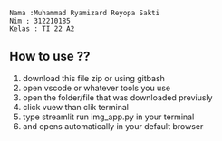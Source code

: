 ````
Nama :Muhammad Ryamizard Reyopa Sakti
Nim ; 312210185
Kelas : TI 22 A2
````
## How to use ??
1. download this file zip or using gitbash
2. open vscode or whatever tools you use
3. open the folder/file that was downloaded previusly
4. click vuew than clik terminal
5. type streamlit run img_app.py in your terminal
6. and opens automatically in your default browser
   
